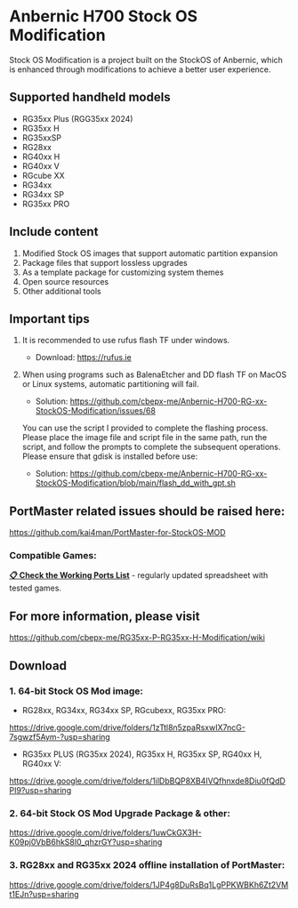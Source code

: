 # Anbernic H700 Stock OS Modification

Stock OS Modification is a project built on the StockOS of Anbernic, which is enhanced through modifications to achieve a better user experience.

## Supported handheld models
- RG35xx Plus (RGG35xx 2024)
- RG35xx H
- RG35xxSP
- RG28xx
- RG40xx H
- RG40xx V
- RGcube XX
- RG34xx
- RG34xx SP
- RG35xx PRO

## Include content
1. Modified Stock OS images that support automatic partition expansion
2. Package files that support lossless upgrades
3. As a template package for customizing system themes
4. Open source resources
5. Other additional tools

## Important tips
1. It is recommended to use rufus flash TF under windows.
   - Download: https://rufus.ie

2. When using programs such as BalenaEtcher and DD flash TF on MacOS or Linux systems, automatic partitioning will fail.
   - Solution: https://github.com/cbepx-me/Anbernic-H700-RG-xx-StockOS-Modification/issues/68
  
   You can use the script I provided to complete the flashing process. Please place the image file and script file in the same path, run the script, and follow the prompts to complete the subsequent operations. Please ensure that gdisk is installed before use:
   - Solution: https://github.com/cbepx-me/Anbernic-H700-RG-xx-StockOS-Modification/blob/main/flash_dd_with_gpt.sh

## PortMaster related issues should be raised here:
https://github.com/kai4man/PortMaster-for-StockOS-MOD

### Compatible Games:
[**📋 Check the Working Ports List**](https://docs.google.com/spreadsheets/d/1UlxRCSIfNkZIiCMAgo8eFqKhsIbrLA_1d3lFdVyS4q8/edit?gid=0) - regularly updated spreadsheet with tested games.

## For more information, please visit
https://github.com/cbepx-me/RG35xx-P-RG35xx-H-Modification/wiki

## Download
### 1. 64-bit Stock OS Mod image:
- RG28xx, RG34xx, RG34xx SP, RGcubexx, RG35xx PRO:

https://drive.google.com/drive/folders/1zTtl8n5zpaRsxwIX7ncG-7sgwzf5Aym-?usp=sharing

- RG35xx PLUS (RG35xx 2024), RG35xx H, RG35xx SP, RG40xx H, RG40xx V:

https://drive.google.com/drive/folders/1ilDbBQP8XB4IVQfhnxde8Diu0fQdDPI9?usp=sharing

### 2. 64-bit Stock OS Mod Upgrade Package & other:

https://drive.google.com/drive/folders/1uwCkGX3H-K09pj0VbB6hkS8I0_qhzrGY?usp=sharing

### 3. RG28xx and RG35xx 2024 offline installation of PortMaster:

https://drive.google.com/drive/folders/1JP4g8DuRsBq1LgPPKWBKh6Zt2VMt1EJn?usp=sharing

